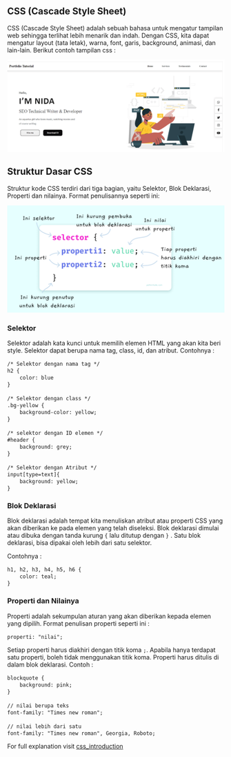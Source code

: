## CSS (Cascade Style Sheet)

CSS (Cascade Style Sheet) adalah sebuah bahasa untuk mengatur tampilan web sehingga terlihat lebih menarik dan indah. Dengan CSS, kita dapat mengatur layout (tata letak), warna, font, garis, background, animasi, dan lain-lain. Berikut contoh tampilan css :

![css_introduction](img/cssexample2.png)

## Struktur Dasar CSS

Struktur kode CSS terdiri dari tiga bagian, yaitu Selektor, Blok Deklarasi,  Properti dan nilainya. Format penulisannya seperti ini:

![css_introduction](img/strukturcss.png)

### Selektor
Selektor adalah kata kunci untuk memilih elemen HTML yang akan kita beri style. Selektor dapat berupa nama tag, class, id, dan atribut. Contohnya :

    /* Selektor dengan nama tag */
    h2 {
        color: blue
    }

    /* Selektor dengan class */
    .bg-yellow {
        background-color: yellow;
    }

    /* selektor dengan ID elemen */
    #header {
        background: grey;
    }

    /* Selektor dengan Atribut */
    input[type=text]{
        background: yellow;
    }

### Blok Deklarasi
Blok deklarasi adalah tempat kita menuliskan atribut atau properti CSS yang akan diberikan ke pada elemen yang telah diseleksi. Blok deklarasi dimulai atau dibuka dengan tanda kurung `{` lalu ditutup dengan `}` . Satu blok deklarasi, bisa dipakai oleh lebih dari satu selektor.

Contohnya :

    h1, h2, h3, h4, h5, h6 {
        color: teal;
    }

### Properti dan Nilainya
Properti adalah sekumpulan aturan yang akan diberikan kepada elemen yang dipilih. Format penulisan properti seperti ini :

    properti: "nilai";

Setiap properti harus diakhiri dengan titik koma `;`. Apabila hanya terdapat satu properti, boleh tidak menggunakan titik koma. Properti harus ditulis di dalam blok deklarasi. Contoh : 

    blockquote {
        background: pink;
    }

    // nilai berupa teks
    font-family: "Times new roman";

    // nilai lebih dari satu
    font-family: "Times new roman", Georgia, Roboto;

For full explanation visit [css_introduction](https://www.petanikode.com/css-sintaks/)
